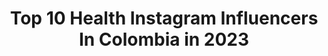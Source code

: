 ---
title: Top 10 Health Instagram Influencers In Colombia in 2023
description: >-
  Find top health Instagram influencers in Colombia in 2023. Most popular hashtags: #fitness #healthy #healthyfood #healthylifestyle.
platform: Instagram
hits: 129
text_top: See the most popular Instagram profiles on inBeat.
text_bottom: inBeat holds 129 Instagram influencers like this in Colombia for you to connect with.
profiles:
  - username: "valentinathorne"
    fullname: >-
      Valentina 🏹
    bio: >-
      Colombia 🇨🇴 Healthy lifestyle 🏋🏻‍♀️ Graphic communication design 🎨 Embajadora: @inhsportswearoficial @thorn.19 🌹
    location: "Colombia"
    followers: 147109
    engagement: 818
    commentsToLikes: 0.016588
    id: ckapbottv0qp30i78foawh7df
    verified: false
    hashtags: "#happyweekend, #weekend"
  - username: "kevincardenas__"
    fullname: >-
      Kevin Cardenas 🇨🇴
    bio: >-
      🔥 desafío súper regiones 2019 #cafetero 📝admon de negocios internacionales 📸modelo 🏋🏻 CrossFit @healthysportscolombia
    location: "Colombia"
    followers: 58298
    engagement: 378
    commentsToLikes: 0.033858
    id: ckapckj38474m0i788cgi5sma
    verified: false
    hashtags: "#motivacion, #photography, #fitness, #fotografia"
  - username: "serg2210"
    fullname: >-
      Sergio
    bio: >-
      Colombian 🇨🇴 West Hollywood. Men’s health PA-C
    location: "Colombia"
    followers: 4732
    engagement: 2050
    commentsToLikes: 0.029528
    id: ck5c77vu56zz10i11u03xym2o
    verified: false
    hashtags: "#vacation, #colombian, #riodejaneiro, #rionewyears2019"
  - username: "chdermatologia"
    fullname: >-
      CLAUDIA HERNÁNDEZ
    bio: >-
      МD.Derмaтologιѕт •Expert Injector💉•KOL🌎•Research 🔬 360 Face & Body health - anti-aging & beauty strategies 📍Medellín-Col🇨🇴 📲574-4443072-3006413849
    location: "Colombia"
    followers: 86504
    engagement: 175
    commentsToLikes: 0.015401
    id: ck0w71ryubc2d0i19xvjyd5io
    verified: false
    hashtags: "#dermatology, #beauty, #medellin, #fillers"
  - username: "the_runaddict"
    fullname: >-
      George | Running & Tri Junkie
    bio: >-
      ‣ Marketing | Triathlon & running coach 👉🏻 @aethosport ‣ Health & wellness motivation. ‣ 4 major marathons ⭐️ (so far).
    location: "Colombia"
    followers: 10326
    engagement: 673
    commentsToLikes: 0.079774
    id: ckaozhml1lxdo0i78gltg1vkd
    verified: false
    hashtags: "#3athlonlife, #gayrunner, #nacimosparamovernos, #vamosaethos"
  - username: "pameperez.p"
    fullname: >-
      Pame Perez
    bio: >-
      💥@by.pameperez 🍴#RecetasPamePerez ❣️IIN Health Coach 💪🏼FitnessEnthusiast 🍏LiveHealthy-LiveLonger 🎨Diseñadora
    location: "Colombia"
    followers: 21924
    engagement: 730
    commentsToLikes: 0.108694
    id: ck13c63keysra0i19xh0geu5r
    verified: false
    hashtags: "#rainbowbaby, #recetaspameperez, #marianopelaezperez, #15weekspregnant"
  - username: "changeyourlifewmel"
    fullname: >-
      Melissa 🌶
    bio: >-
      NASM CPT | COACH Official Fitness Page 🧿 Fitness | Health | Motivation ✨ 💪🏼 @thegiveprogram CODE: MCORR COLOMBIANA 🇨🇴 —- NEW YORK 📍
    location: "Colombia"
    followers: 5106
    engagement: 851
    commentsToLikes: 0.053729
    id: ck8t1veuhx6sp0j7825w41la7
    verified: false
    hashtags: "#igdaily, #lookatmenow, #fit, #love"
  - username: "naty.desafio15"
    fullname: >-
      NATALIA VARGAS ❤️🇨🇴
    bio: >-
      DESAFIO SUPER REGIONES 2019💙 ATLETA CROSSFIT 🤸🏻‍♀️🏋🏻‍♀️ #Neiva-Huila @healthysportscolombia 💜 @eliteboxneiva 🏡 @natuzmv20 🍧
    location: "Colombia"
    followers: 41253
    engagement: 677
    commentsToLikes: 0.025093
    id: ck5zqdfmfuega0i14yvkra2cm
    verified: false
    hashtags: "#staystrong, #powergirl, #encasa, #strongwomen"
  - username: "camilatorresfit"
    fullname: >-
      Camila Torres
    bio: >-
      Singer🎙 Mamá de Juan David 👼🏻 Embajadora @clubbodytech Workouts💪🏼 Recetas deliciosas y Saludables❤ HealthyChoices🌻 A Otro Nivel 2017🔝 #fitmom #fitness
    location: "Colombia"
    followers: 31561
    engagement: 141
    commentsToLikes: 0.083935
    id: ck6u9eudmx5mt0j7108uih0pe
    verified: false
    hashtags: "#nutrition, #healthylifestyle, #healthy, #fatloss"
  - username: "vaneroldanb"
    fullname: >-
      ᘎᥲᥒᥱ⳽⳽ᥲ ᖇoꙆᑯᥲ́ᥒ ᙖ
    bio: >-
      ℙ𝕤𝕚𝕔𝕠́𝕝𝕠𝕘𝕒 📖 🅘🅝🅕🅛🅤🅔🅝🅒🅔🅡 ✨🧘🏻‍♀️ #healthcoach en formación💡 @bangenergy @vaneroldan15 mi otra cuenta
    location: "Colombia"
    followers: 270042
    engagement: 211
    commentsToLikes: 0.013643
    id: ck5ci7n6es5zv0i110rljkcji
    verified: false
    hashtags: "#bangenergy, #redline, #redlineenergy, #energydrink"
---